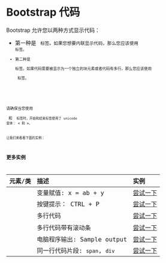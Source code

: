# Bootstrap 代码

Bootstrap 允许您以两种方式显示代码：

- 第一种是 <code> 标签。如果您想要内联显示代码，那么您应该使用 <code> 标签。
- 第二种是 <pre> 标签。如果代码需要被显示为一个独立的块元素或者代码有多行，那么您应该使用 <pre> 标签。

请确保当您使用 <pre> 和 <code> 标签时，开始和结束标签使用了 unicode 变体： **&lt;** 和 **&gt;**。

让我们来看看下面的实例：

## 更多实例

| 元素/类                      | 描述                          | 实例                                                         |
| :--------------------------- | :---------------------------- | :----------------------------------------------------------- |
| <var>                        | 变量赋值: x = ab + y          | [尝试一下](http://www.runoob.com/try/try2.php?filename=trybs_ref_txt_var) |
| <kbd>                        | 按键提示： CTRL + P           | [尝试一下](http://www.runoob.com/try/try2.php?filename=trybs_ref_txt_kbd) |
| <pre>                        | 多行代码                      | [尝试一下](http://www.runoob.com/try/try2.php?filename=trybs_ref_txt_pre) |
| <pre class="pre-scrollable"> | 多行代码带有滚动条            | [尝试一下](http://www.runoob.com/try/try2.php?filename=trybs_ref_txt_pre) |
| <samp>                       | 电脑程序输出: Sample output   | [尝试一下](http://www.runoob.com/try/try2.php?filename=trybs_ref_txt_samp) |
| <code>                       | 同一行代码片段: `span`, `div` | [尝试一下](http://www.runoob.com/try/try2.php?filename=trybs_ref_txt_code) |

